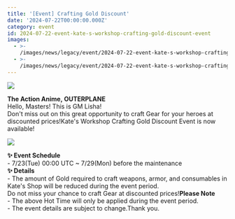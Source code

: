```yaml
---
title: '[Event] Crafting Gold Discount'
date: '2024-07-22T00:00:00.000Z'
category: event
id: 2024-07-22-event-kate-s-workshop-crafting-gold-discount-event
images:
  - >-
    /images/news/legacy/event/2024-07-22-event-kate-s-workshop-crafting-gold-discount-event/349332a5293c43db99d10f0eb42edfad.webp
  - >-
    /images/news/legacy/event/2024-07-22-event-kate-s-workshop-crafting-gold-discount-event/5bece5fd2b994f89afdbe8c5fd1b2b1e.webp
---
```


![](/images/news/legacy/event/2024-07-22-event-kate-s-workshop-crafting-gold-discount-event/349332a5293c43db99d10f0eb42edfad.webp)  

**The Action Anime, OUTERPLANE**  
Hello, Masters! This is GM Lisha!  
Don't miss out on this great opportunity to craft Gear for your heroes at discounted prices!Kate's Workshop Crafting Gold Discount Event is now available!

![](/images/news/legacy/event/2024-07-22-event-kate-s-workshop-crafting-gold-discount-event/5bece5fd2b994f89afdbe8c5fd1b2b1e.webp)  
  

**✨ Event Schedule**  
\- 7/23(Tue) 00:00 UTC ~ 7/29(Mon) before the maintenance  
**✨ Details**  
\- The amount of Gold required to craft weapons, armor, and consumables in Kate's Shop will be reduced during the event period.  
Do not miss your chance to craft Gear at discounted prices!**Please Note**  
\- The above Hot Time will only be applied during the event period.  
\- The event details are subject to change.Thank you.
